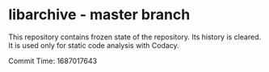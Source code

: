 # libarchive - master branch

This repository contains frozen state of the repository.
Its history is cleared. It is used only for static code
analysis with Codacy.

Commit Time: 1687017643